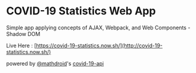 # COVID-19 Statistics Web App

Simple app applying concepts of AJAX, Webpack, and Web Components - Shadow DOM

Live Here : [https://covid-19-statistics.now.sh/](http://covid-19-statistics.now.sh/)

powered by [@mathdroid](https://github.com/mathdroid/covid-19-api)'s [covid-19-api](https://covid19.mathdro.id/)